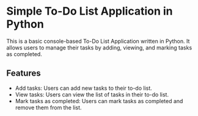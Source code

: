 # Simple To-Do List Application in Python

This is a basic console-based To-Do List Application written in Python. It allows users to manage their tasks by adding, viewing, and marking tasks as completed.

## Features

- Add tasks: Users can add new tasks to their to-do list.
- View tasks: Users can view the list of tasks in their to-do list.
- Mark tasks as completed: Users can mark tasks as completed and remove them from the list.
